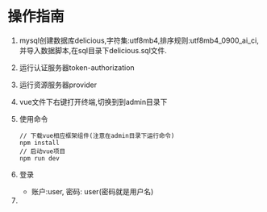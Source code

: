 # 操作指南

1. mysql创建数据库delicious,字符集:utf8mb4,排序规则:utf8mb4_0900_ai_ci,并导入数据脚本,在sql目录下delicious.sql文件.

2. 运行认证服务器token-authorization

3. 运行资源服务器provider

4. vue文件下右键打开终端,切换到到admin目录下

5. 使用命令

   ```npm
   // 下载vue相应框架组件(注意在admin目录下运行命令)
   npm install
   // 启动vue项目
   npm run dev
   ```

6. 登录
   - 账户:user, 密码: user(密码就是用户名)

7. 